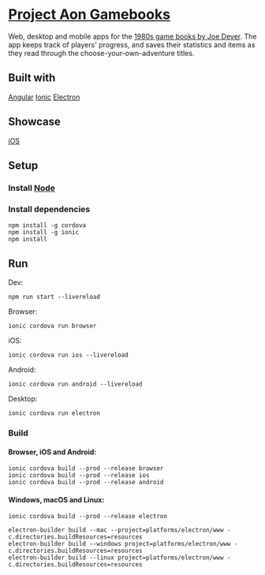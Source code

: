 # [Project Aon Gamebooks](https://gamebooks.indecorous.tk/)

Web, desktop and mobile apps for the [1980s game books by Joe Dever](https://www.projectaon.org/en/Main/Home). The app keeps track of players' progress, and saves their statistics and items as they read through the choose-your-own-adventure titles.

## Built with

[Angular](https://angular.io/)
[Ionic](https://ionicframework.com/)
[Electron](https://electronjs.org/)

## Showcase

[iOS](https://appetize.io/app/w7ee7nz5c3q9mkt74heb0z1dt0)

## Setup

### Install [Node](https://nodejs.org/)

### Install dependencies

```shell
npm install -g cordova
npm install -g ionic
npm install
```

## Run

Dev:
```shell
npm run start --livereload
```

Browser:
```shell
ionic cordova run browser
```

iOS:
```shell
ionic cordova run ios --livereload
```

Android:
```shell
ionic cordova run android --livereload
```

Desktop:
```shell
ionic cordova run electron
```

### Build

#### Browser, iOS and Android:
```shell
ionic cordova build --prod --release browser
ionic cordova build --prod --release ios
ionic cordova build --prod --release android
```

#### Windows, macOS and Linux:
```shell
ionic cordova build --prod --release electron
```

```shell
electron-builder build --mac --project=platforms/electron/www -c.directories.buildResources=resources
electron-builder build --windows project=platforms/electron/www -c.directories.buildResources=resources
electron-builder build --linux project=platforms/electron/www -c.directories.buildResources=resources
```
